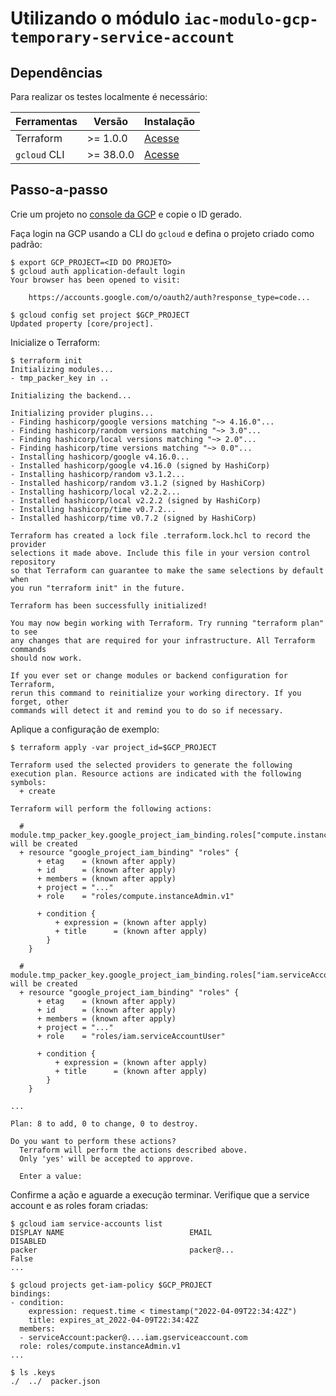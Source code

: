 # Utilizando o módulo `iac-modulo-gcp-temporary-service-account`

## Dependências

Para realizar os testes localmente é necessário:

| Ferramentas  | Versão    | Instalação                                                            |
|--------------|-----------|-----------------------------------------------------------------------|
| Terraform    | >= 1.0.0  | [Acesse](https://learn.hashicorp.com/tutorials/terraform/install-cli) |
| `gcloud` CLI | >= 38.0.0 | [Acesse](https://cloud.google.com/sdk/docs/install)                   |

## Passo-a-passo

Crie um projeto no [console da GCP](https://console.cloud.google.com) e copie o
ID gerado.

Faça login na GCP usando a CLI do `gcloud` e defina o projeto criado como
padrão:

```console
$ export GCP_PROJECT=<ID DO PROJETO>
$ gcloud auth application-default login
Your browser has been opened to visit:

    https://accounts.google.com/o/oauth2/auth?response_type=code...

$ gcloud config set project $GCP_PROJECT
Updated property [core/project].
```

Inicialize o Terraform:

```console
$ terraform init
Initializing modules...
- tmp_packer_key in ..

Initializing the backend...

Initializing provider plugins...
- Finding hashicorp/google versions matching "~> 4.16.0"...
- Finding hashicorp/random versions matching "~> 3.0"...
- Finding hashicorp/local versions matching "~> 2.0"...
- Finding hashicorp/time versions matching "~> 0.0"...
- Installing hashicorp/google v4.16.0...
- Installed hashicorp/google v4.16.0 (signed by HashiCorp)
- Installing hashicorp/random v3.1.2...
- Installed hashicorp/random v3.1.2 (signed by HashiCorp)
- Installing hashicorp/local v2.2.2...
- Installed hashicorp/local v2.2.2 (signed by HashiCorp)
- Installing hashicorp/time v0.7.2...
- Installed hashicorp/time v0.7.2 (signed by HashiCorp)

Terraform has created a lock file .terraform.lock.hcl to record the provider
selections it made above. Include this file in your version control repository
so that Terraform can guarantee to make the same selections by default when
you run "terraform init" in the future.

Terraform has been successfully initialized!

You may now begin working with Terraform. Try running "terraform plan" to see
any changes that are required for your infrastructure. All Terraform commands
should now work.

If you ever set or change modules or backend configuration for Terraform,
rerun this command to reinitialize your working directory. If you forget, other
commands will detect it and remind you to do so if necessary.
```

Aplique a configuração de exemplo:

```console
$ terraform apply -var project_id=$GCP_PROJECT

Terraform used the selected providers to generate the following execution plan. Resource actions are indicated with the following symbols:
  + create

Terraform will perform the following actions:

  # module.tmp_packer_key.google_project_iam_binding.roles["compute.instanceAdmin.v1"] will be created
  + resource "google_project_iam_binding" "roles" {
      + etag    = (known after apply)
      + id      = (known after apply)
      + members = (known after apply)
      + project = "..."
      + role    = "roles/compute.instanceAdmin.v1"

      + condition {
          + expression = (known after apply)
          + title      = (known after apply)
        }
    }

  # module.tmp_packer_key.google_project_iam_binding.roles["iam.serviceAccountUser"] will be created
  + resource "google_project_iam_binding" "roles" {
      + etag    = (known after apply)
      + id      = (known after apply)
      + members = (known after apply)
      + project = "..."
      + role    = "roles/iam.serviceAccountUser"

      + condition {
          + expression = (known after apply)
          + title      = (known after apply)
        }
    }

...

Plan: 8 to add, 0 to change, 0 to destroy.

Do you want to perform these actions?
  Terraform will perform the actions described above.
  Only 'yes' will be accepted to approve.

  Enter a value:
```

Confirme a ação e aguarde a execução terminar. Verifique que a service account
e as roles foram criadas:

```console
$ gcloud iam service-accounts list
DISPLAY NAME                            EMAIL                                               DISABLED
packer                                  packer@...                                          False
...

$ gcloud projects get-iam-policy $GCP_PROJECT
bindings:
- condition:
    expression: request.time < timestamp("2022-04-09T22:34:42Z")
    title: expires_at_2022-04-09T22:34:42Z
  members:
  - serviceAccount:packer@....iam.gserviceaccount.com
  role: roles/compute.instanceAdmin.v1
...

$ ls .keys
./  ../  packer.json
```

